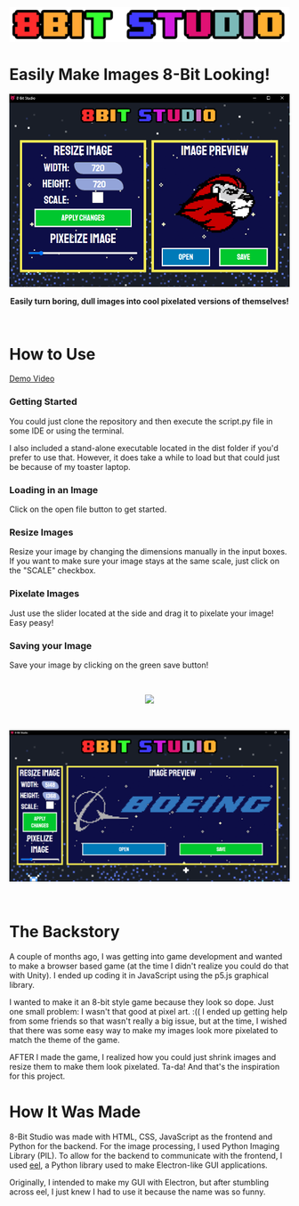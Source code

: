<p align="center">
<img src="web/assets/header.png">
</p>


**<p align="center"><h1>Easily Make Images 8-Bit Looking!</h1></p>**

<p align="center">
<img src="screenshots/screenshot_1.png">
</p>

**<p align="center">Easily turn boring, dull images into cool pixelated versions of themselves!</p>**


<br>

# How to Use
[Demo Video](https://youtu.be/JpKMD_iQf7A)
### Getting Started
You could just clone the repository and then execute the script.py file in some IDE or using the terminal. 

I also included a stand-alone executable located in the dist folder if you'd prefer to use that. However, it does take a while to load but that could just be because of my toaster laptop. 

### Loading in an Image
Click on the open file button to get started.

### Resize Images
Resize your image by changing the dimensions manually in the input boxes. If you want to make sure your image stays at the same scale, just click on the "SCALE" checkbox. 

### Pixelate Images
Just use the slider located at the side and drag it to pixelate your image! Easy peasy!

### Saving your Image
Save your image by clicking on the green save button!

<br>
<p align="center"><img src="screenshots/demo.gif"></p>
<br>
<p align="center">
<img src="screenshots/screenshot_2.png">
</p>

<br>

# The Backstory
A couple of months ago, I was getting into game development and wanted to make a browser based game (at the time I didn't realize you could do that with Unity). I ended up coding it in JavaScript using the p5.js graphical library.

I wanted to make it an 8-bit style game because they look so dope. Just one small problem: I wasn't that good at pixel art. :(( I ended up getting help from some friends so that wasn't really a big issue, but at the time, I wished that there was some easy way to make my images look more pixelated to match the theme of the game. 

AFTER I made the game, I realized how you could just shrink images and resize them to make them look pixelated. Ta-da! And that's the inspiration for this project.


# How It Was Made
8-Bit Studio was made with HTML, CSS, JavaScript as the frontend and Python for the backend. For the image processing, I used Python Imaging Library (PIL). To allow for the backend to communicate with the frontend, I used [eel](https://github.com/samuelhwilliams/Eel), a Python library used to make Electron-like GUI applications. 

Originally, I intended to make my GUI with Electron, but after stumbling across eel, I just knew I had to use it because the name was so funny.
